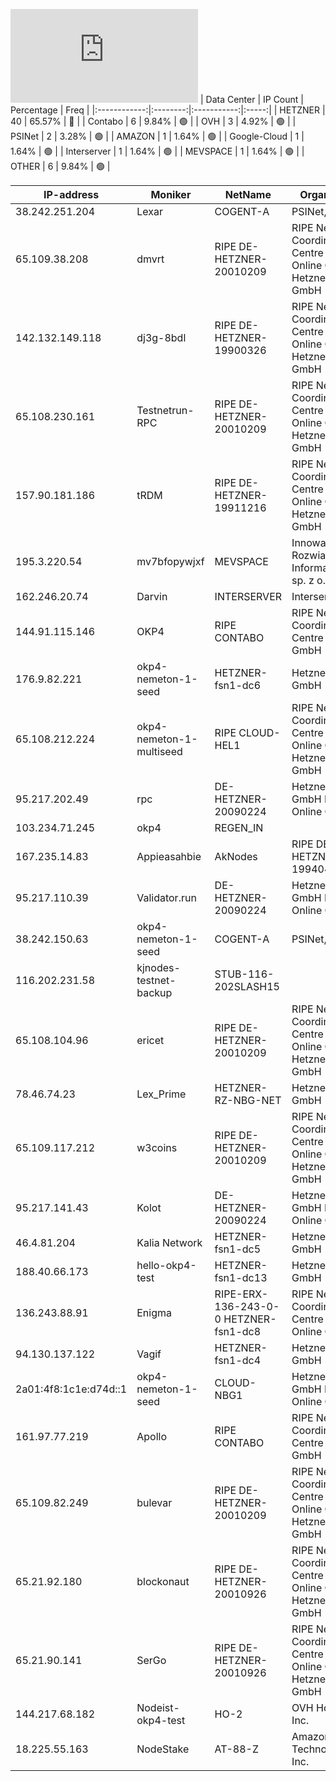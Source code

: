 ![Diagramm](https://github.com/obajay/StateSync-snapshots/blob/main/Projects/OKP4/1/README.md)
| Data Center | IP Count | Percentage | Freq |
|:------------:|:--------:|:-----------:|:-----:|
| HETZNER | 40 | 65.57% | 🔴 |
| Contabo | 6 | 9.84% | 🟢 |
| OVH | 3 | 4.92% | 🟢 |
| PSINet | 2 | 3.28% | 🟢 |
| AMAZON | 1 | 1.64% | 🟢 |
| Google-Cloud | 1 | 1.64% | 🟢 |
| Interserver | 1 | 1.64% | 🟢 |
| MEVSPACE | 1 | 1.64% | 🟢 |
| OTHER | 6 | 9.84% | 🟢 |

<!-- START_TABLE -->
| IP-address | Moniker | NetName | Organization |
|-------------|-------------|-------------|-------------|
| 38.242.251.204 | Lexar | COGENT-A | PSINet, Inc. |
| 65.109.38.208 | dmvrt | RIPE DE-HETZNER-20010209 | RIPE Network Coordination Centre Hetzner Online GmbH Hetzner Online GmbH |
| 142.132.149.118 | dj3g-8bdl | RIPE DE-HETZNER-19900326 | RIPE Network Coordination Centre Hetzner Online GmbH Hetzner Online GmbH |
| 65.108.230.161 | Testnetrun-RPC | RIPE DE-HETZNER-20010209 | RIPE Network Coordination Centre Hetzner Online GmbH Hetzner Online GmbH |
| 157.90.181.186 | tRDM | RIPE DE-HETZNER-19911216 | RIPE Network Coordination Centre Hetzner Online GmbH Hetzner Online GmbH |
| 195.3.220.54 | mv7bfopywjxf | MEVSPACE | Innowacyjne Rozwiazania Informatyczne.pl sp. z o.o. |
| 162.246.20.74 | Darvin | INTERSERVER | Interserver, Inc |
| 144.91.115.146 | OKP4 | RIPE CONTABO | RIPE Network Coordination Centre Contabo GmbH |
| 176.9.82.221 | okp4-nemeton-1-seed | HETZNER-fsn1-dc6 | Hetzner Online GmbH |
| 65.108.212.224 | okp4-nemeton-1-multiseed | RIPE CLOUD-HEL1 | RIPE Network Coordination Centre Hetzner Online GmbH Hetzner Online GmbH |
| 95.217.202.49 | rpc | DE-HETZNER-20090224 | Hetzner Online GmbH Hetzner Online GmbH |
| 103.234.71.245 | okp4 | REGEN_IN |  |
| 167.235.14.83 | Appieasahbie | AkNodes | RIPE DE-HETZNER-19940405 | RIPE Network Coordination Centre Hetzner Online GmbH Hetzner Online GmbH |
| 95.217.110.39 | Validator.run | DE-HETZNER-20090224 | Hetzner Online GmbH Hetzner Online GmbH |
| 38.242.150.63 | okp4-nemeton-1-seed | COGENT-A | PSINet, Inc. |
| 116.202.231.58 | kjnodes-testnet-backup | STUB-116-202SLASH15 |  |
| 65.108.104.96 | ericet | RIPE DE-HETZNER-20010209 | RIPE Network Coordination Centre Hetzner Online GmbH Hetzner Online GmbH |
| 78.46.74.23 | Lex_Prime | HETZNER-RZ-NBG-NET | Hetzner Online GmbH |
| 65.109.117.212 | w3coins | RIPE DE-HETZNER-20010209 | RIPE Network Coordination Centre Hetzner Online GmbH Hetzner Online GmbH |
| 95.217.141.43 | Kolot | DE-HETZNER-20090224 | Hetzner Online GmbH Hetzner Online GmbH |
| 46.4.81.204 | Kalia Network | HETZNER-fsn1-dc5 | Hetzner Online GmbH |
| 188.40.66.173 | hello-okp4-test | HETZNER-fsn1-dc13 | Hetzner Online GmbH |
| 136.243.88.91 | Enigma | RIPE-ERX-136-243-0-0 HETZNER-fsn1-dc8 | RIPE Network Coordination Centre Hetzner Online GmbH |
| 94.130.137.122 | Vagif | HETZNER-fsn1-dc4 | Hetzner Online GmbH |
| 2a01:4f8:1c1e:d74d::1 | okp4-nemeton-1-seed | CLOUD-NBG1 | Hetzner Online GmbH Hetzner Online GmbH |
| 161.97.77.219 | Apollo | RIPE CONTABO | RIPE Network Coordination Centre Contabo GmbH |
| 65.109.82.249 | bulevar | RIPE DE-HETZNER-20010209 | RIPE Network Coordination Centre Hetzner Online GmbH Hetzner Online GmbH |
| 65.21.92.180 | blockonaut | RIPE DE-HETZNER-20010926 | RIPE Network Coordination Centre Hetzner Online GmbH Hetzner Online GmbH |
| 65.21.90.141 | SerGo | RIPE DE-HETZNER-20010926 | RIPE Network Coordination Centre Hetzner Online GmbH Hetzner Online GmbH |
| 144.217.68.182 | Nodeist-okp4-test | HO-2 | OVH Hosting, Inc. |
| 18.225.55.163 | NodeStake | AT-88-Z | Amazon Technologies Inc. |

<!-- END_TABLE -->